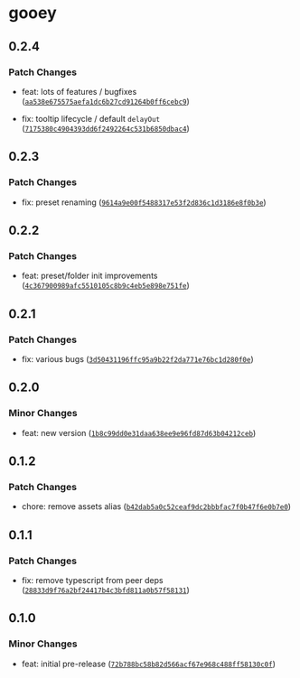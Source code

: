# gooey

## 0.2.4

### Patch Changes

-   feat: lots of features / bugfixes ([`aa538e675575aefa1dc6b27cd91264b0ff6cebc9`](https://github.com/braebo/gooey/commit/aa538e675575aefa1dc6b27cd91264b0ff6cebc9))

-   fix: tooltip lifecycle / default `delayOut` ([`7175380c4904393dd6f2492264c531b6850dbac4`](https://github.com/braebo/gooey/commit/7175380c4904393dd6f2492264c531b6850dbac4))

## 0.2.3

### Patch Changes

-   fix: preset renaming ([`9614a9e00f5488317e53f2d836c1d3186e8f0b3e`](https://github.com/braebo/gooey/commit/9614a9e00f5488317e53f2d836c1d3186e8f0b3e))

## 0.2.2

### Patch Changes

-   feat: preset/folder init improvements ([`4c367900989afc5510105c8b9c4eb5e898e751fe`](https://github.com/braebo/gooey/commit/4c367900989afc5510105c8b9c4eb5e898e751fe))

## 0.2.1

### Patch Changes

-   fix: various bugs ([`3d50431196ffc95a9b22f2da771e76bc1d280f0e`](https://github.com/braebo/gooey/commit/3d50431196ffc95a9b22f2da771e76bc1d280f0e))

## 0.2.0

### Minor Changes

-   feat: new version ([`1b8c99dd0e31daa638ee9e96fd87d63b04212ceb`](https://github.com/braebo/gooey/commit/1b8c99dd0e31daa638ee9e96fd87d63b04212ceb))

## 0.1.2

### Patch Changes

-   chore: remove assets alias ([`b42dab5a0c52ceaf9dc2bbbfac7f0b47f6e0b7e0`](https://github.com/braebo/gooey/commit/b42dab5a0c52ceaf9dc2bbbfac7f0b47f6e0b7e0))

## 0.1.1

### Patch Changes

-   fix: remove typescript from peer deps ([`28833d9f76a2bf24417b4c3bfd811a0b57f58131`](https://github.com/braebo/gooey/commit/28833d9f76a2bf24417b4c3bfd811a0b57f58131))

## 0.1.0

### Minor Changes

-   feat: initial pre-release ([`72b788bc58b82d566acf67e968c488ff58130c0f`](https://github.com/braebo/gooey/commit/72b788bc58b82d566acf67e968c488ff58130c0f))
